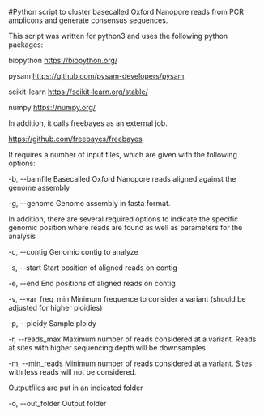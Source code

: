 #Python script to cluster basecalled Oxford Nanopore reads from PCR amplicons and generate consensus sequences.

This script was written for python3 and uses the following python packages:

biopython https://biopython.org/

pysam https://github.com/pysam-developers/pysam

scikit-learn https://scikit-learn.org/stable/

numpy https://numpy.org/

In addition, it calls freebayes as an external job.

https://github.com/freebayes/freebayes

It requires a number of input files, which are given with the following options:

  -b, --bamfile Basecalled Oxford Nanopore reads aligned against the genome assembly

  -g, --genome Genome assembly in fasta format.

In addition, there are several required options to indicate the specific genomic position where reads are found as well as parameters for the analysis 

  -c, --contig Genomic contig to analyze

  -s, --start Start position of aligned reads on contig

  -e, --end End positions of aligned reads on contig

  -v, --var_freq_min Minimum frequence to consider a variant (should be adjusted for higher ploidies)

  -p, --ploidy Sample ploidy

  -r, --reads_max Maximum number of reads considered at a variant. Reads at sites with higher sequencing depth will be downsamples

  -m, --min_reads Minimum number of reads considered at a variant. Sites with less reads will not be considered.

Outputfiles are put in an indicated folder

  -o, --out_folder Output folder                                                                             
